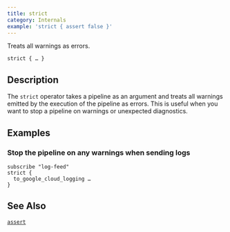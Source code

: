 ```yaml
---
title: strict
category: Internals
example: 'strict { assert false }'
---
```

Treats all warnings as errors.

```tql
strict { … }
```

## Description

The `strict` operator takes a pipeline as an argument and treats all warnings
emitted by the execution of the pipeline as errors. This is useful when you want
to stop a pipeline on warnings or unexpected diagnostics.

## Examples

### Stop the pipeline on any warnings when sending logs

```tql
subscribe "log-feed"
strict {
  to_google_cloud_logging …
}
```

## See Also
[`assert`](/reference/operators/assert)
